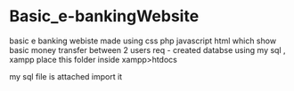 # Basic_e-bankingWebsite
basic e banking webiste made using css php javascript html which show basic money transfer between 2 users
req - created databse using my sql , xampp
place this folder inside xampp>htdocs 

my sql file is attached import it 
